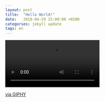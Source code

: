 ```yaml
---
layout: post
title:  "Hello World!"
date:   2018-04-29 15:00:00 +0200
categories: jekyll update
tags: en
---
```

<video autoplay loop>
  <source src="../assets/helloworld.mp4" type="video/mp4">
Your browser does not support the video tag.
</video>
<p><a href="https://giphy.com/gifs/internet-rainbow-apple-l44Qqz6gO6JiVV3pu">via GIPHY</a></p>
